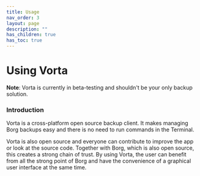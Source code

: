 ```yaml
---
title: Usage
nav_order: 3
layout: page
description: ""
has_children: true
has_toc: true
---
```

# Using Vorta

**Note**: Vorta is currently in beta-testing and shouldn't be your only backup solution.

### Introduction
Vorta is a cross-platform open source backup client. It makes managing Borg backups easy and there is no need to run commands in the Terminal.

Vorta is also open source and everyone can contribute to improve the app or look at the source code. Together with Borg, which is also open source, this creates a strong chain of trust. By using Vorta, the user can benefit from all the strong point of Borg and have the convenience of a graphical user interface at the same time.

